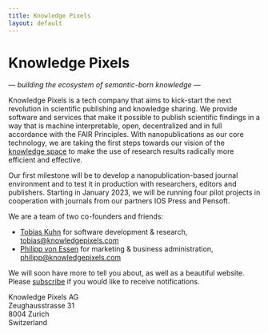 ```yaml
---
title: Knowledge Pixels
layout: default
---
```


# Knowledge Pixels

— _building the ecosystem of semantic-born knowledge_ —

Knowledge Pixels is a tech company that aims to kick-start the next revolution in scientific publishing and knowledge sharing. We provide software and services that make it possible to publish scientific findings in a way that is machine interpretable, open, decentralized and in full accordance with the FAIR Principles. With nanopublications as our core technology, we are taking the first steps towards our vision of the [knowledge space](https://w3id.org/knowledge-space/) to make the use of research results radically more efficient and effective.

Our first milestone will be to develop a nanopublication-based journal environment and to test it in production with researchers, editors and publishers. Starting in January 2023, we will be running four pilot projects in cooperation with journals from our partners IOS Press and Pensoft. 

We are a team of two co-founders and friends:

- [Tobias Kuhn](https://www.tkuhn.org/) for software development & research, [tobias@knowledgepixels.com](mailto:tobias@knowledgepixels.com)
- [Philipp von Essen](https://www.republik.ch/~pvon.essen) for marketing & business administration, [philipp@knowledgepixels.com](mailto:philipp@knowledgepixels.com)

We will soon have more to tell you about, as well as a beautiful website. Please [subscribe](mailto:knowledgepixels+subscribe@googlegroups.com?subject=auto-subscribe&body=Sending%20this%20email%20will%20automatically%20subscribe%20you.) if you would like to receive notifications.


Knowledge Pixels AG<br>
Zeughausstrasse 31<br>
8004 Zurich<br>
Switzerland
